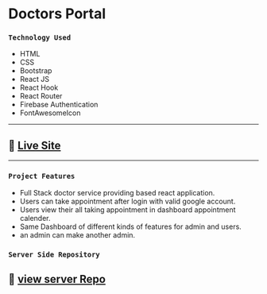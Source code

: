 # Doctors Portal

### `Technology Used`
- HTML
- CSS
- Bootstrap
- React JS
- React Hook
- React Router
- Firebase Authentication
- FontAwesomeIcon
---
## :link: [Live Site](https://doctor-portal-bd.web.app/)

---
### `Project Features`
- Full Stack doctor service providing based react application.
- Users can take appointment after login with valid google account.
- Users view their all taking appointment in dashboard appointment calender.
- Same Dashboard of different kinds of features for admin and users.
- an admin can make another admin.

### `Server Side Repository`
## :link: [view server Repo](https://github.com/samiul-sheikh/doctors-portal-server)